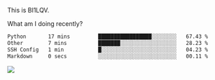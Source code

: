 This is BI1LQV.

What am I doing recently?

<!--START_SECTION:waka-->

```txt
Python       17 mins         █████████████████░░░░░░░░   67.43 %
Other        7 mins          ███████░░░░░░░░░░░░░░░░░░   28.23 %
SSH Config   1 min           █░░░░░░░░░░░░░░░░░░░░░░░░   04.23 %
Markdown     0 secs          ░░░░░░░░░░░░░░░░░░░░░░░░░   00.11 %
```

<!--END_SECTION:waka-->

<img src="https://github-readme-stats.vercel.app/api?username=bi1lqv&show_icons=true&count_private=true">
